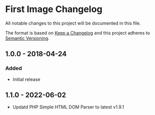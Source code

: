 # First Image Changelog

All notable changes to this project will be documented in this file.

The format is based on [Keep a Changelog](http://keepachangelog.com/) and this project adheres to [Semantic Versioning](http://semver.org/).

## 1.0.0 - 2018-04-24
### Added
- Initial release

## 1.1.0 - 2022-06-02
- Updatd PHP Simple HTML DOM Parser to latest v1.9.1